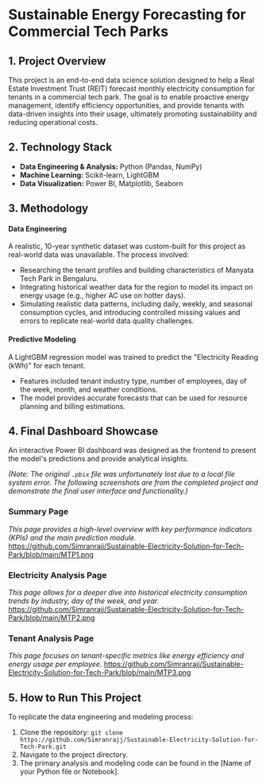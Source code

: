 # Sustainable Energy Forecasting for Commercial Tech Parks

## 1. Project Overview

This project is an end-to-end data science solution designed to help a Real Estate Investment Trust (REIT) forecast monthly electricity consumption for tenants in a commercial tech park. The goal is to enable proactive energy management, identify efficiency opportunities, and provide tenants with data-driven insights into their usage, ultimately promoting sustainability and reducing operational costs.

## 2. Technology Stack

* **Data Engineering & Analysis:** Python (Pandas, NumPy)
* **Machine Learning:** Scikit-learn, LightGBM
* **Data Visualization:** Power BI, Matplotlib, Seaborn

## 3. Methodology

#### Data Engineering
A realistic, 10-year synthetic dataset was custom-built for this project as real-world data was unavailable. The process involved:
* Researching the tenant profiles and building characteristics of Manyata Tech Park in Bengaluru.
* Integrating historical weather data for the region to model its impact on energy usage (e.g., higher AC use on hotter days).
* Simulating realistic data patterns, including daily, weekly, and seasonal consumption cycles, and introducing controlled missing values and errors to replicate real-world data quality challenges.

#### Predictive Modeling
A LightGBM regression model was trained to predict the "Electricity Reading (kWh)" for each tenant.
* Features included tenant industry type, number of employees, day of the week, month, and weather conditions.
* The model provides accurate forecasts that can be used for resource planning and billing estimations.

## 4. Final Dashboard Showcase

An interactive Power BI dashboard was designed as the frontend to present the model's predictions and provide analytical insights.

*(Note: The original `.pbix` file was unfortunately lost due to a local file system error. The following screenshots are from the completed project and demonstrate the final user interface and functionality.)*

### Summary Page
*This page provides a high-level overview with key performance indicators (KPIs) and the main prediction module.*
https://github.com/Simranrajj/Sustainable-Electricity-Solution-for-Tech-Park/blob/main/MTP1.png

### Electricity Analysis Page
*This page allows for a deeper dive into historical electricity consumption trends by industry, day of the week, and year.*
https://github.com/Simranrajj/Sustainable-Electricity-Solution-for-Tech-Park/blob/main/MTP2.png

### Tenant Analysis Page
*This page focuses on tenant-specific metrics like energy efficiency and energy usage per employee.*
https://github.com/Simranrajj/Sustainable-Electricity-Solution-for-Tech-Park/blob/main/MTP3.png


## 5. How to Run This Project

To replicate the data engineering and modeling process:
1. Clone the repository: `git clone https://github.com/Simranrajj/Sustainable-Electricity-Solution-for-Tech-Park.git`
2. Navigate to the project directory.
3. The primary analysis and modeling code can be found in the [Name of your Python file or Notebook].
